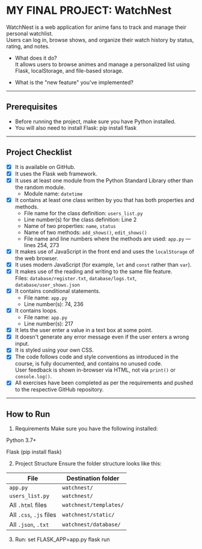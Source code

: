 # MY FINAL PROJECT: WatchNest

WatchNest is a web application for anime fans to track and manage their personal watchlist.  
Users can log in, browse shows, and organize their watch history by status, rating, and notes.

- What does it do?  
  It allows users to browse animes and manage a personalized list using Flask, localStorage, and file-based storage.

- What is the "new feature" you've implemented?  


---

## Prerequisites

- Before running the project, make sure you have Python installed.
- You will also need to install Flask:
    pip install flask

---

## Project Checklist

- [x] It is available on GitHub.
- [x] It uses the Flask web framework.
- [x] It uses at least one module from the Python Standard Library other than the random module.  
  - Module name: `datetime`
- [x] It contains at least one class written by you that has both properties and methods.  
  - File name for the class definition: `users_list.py`  
  - Line number(s) for the class definition: Line 2  
  - Name of two properties: `name`, `status`  
  - Name of two methods: `add_shows()`, `edit_shows()`  
  - File name and line numbers where the methods are used: `app.py` — lines 254, 273
- [x] It makes use of JavaScript in the front end and uses the `localStorage` of the web browser.
- [x] It uses modern JavaScript (for example, `let` and `const` rather than `var`).
- [x] It makes use of the reading and writing to the same file feature.  
  Files: `database/register.txt`, `database/logs.txt`, `database/user_shows.json`
- [x] It contains conditional statements.  
  - File name: `app.py`  
  - Line number(s):  74, 236
- [x] It contains loops.  
  - File name: `app.py`  
  - Line number(s): 217
- [x] It lets the user enter a value in a text box at some point.  
- [x] It doesn't generate any error message even if the user enters a wrong input.  
- [x] It is styled using your own CSS.  
- [x] The code follows code and style conventions as introduced in the course, is fully documented, and contains no unused code.  
  User feedback is shown in-browser via HTML, not via `print()` or `console.log()`.
- [x] All exercises have been completed as per the requirements and pushed to the respective GitHub repository.

---

## How to Run

1. Requirements
Make sure you have the following installed:

Python 3.7+

Flask (pip install flask)

2. Project Structure
Ensure the folder structure looks like this:

| File                    | Destination folder     |
| ----------------------- | ---------------------- |
| `app.py`                | `watchnest/`           |
| `users_list.py`         | `watchnest/`           |
| All `.html` files       | `watchnest/templates/` |
| All `.css`, `.js` files | `watchnest/static/`    |
| All `.json`, `.txt`     | `watchnest/database/`  |

3. Run:
set FLASK_APP=app.py
flask run